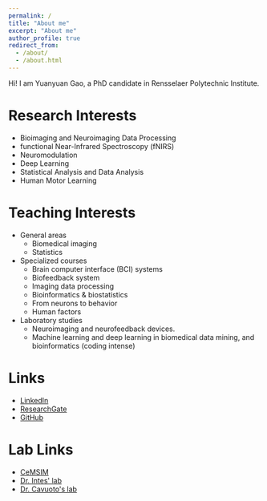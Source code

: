 ```yaml
---
permalink: /
title: "About me"
excerpt: "About me"
author_profile: true
redirect_from: 
  - /about/
  - /about.html
---
```


Hi! I am Yuanyuan Gao, a PhD candidate in Rensselaer Polytechnic Institute.

Research Interests
======
* Bioimaging and Neuroimaging Data Processing
* functional Near-Infrared Spectroscopy (fNIRS)
* Neuromodulation
* Deep Learning
* Statistical Analysis and Data Analysis
* Human Motor Learning

Teaching Interests
======
* General areas
  * Biomedical imaging
  * Statistics
* Specialized courses
  * Brain computer interface (BCI) systems
  * Biofeedback system
  * Imaging data processing
  * Bioinformatics & biostatistics
  * From neurons to behavior
  * Human factors
* Laboratory studies
  * Neuroimaging and neurofeedback devices.
  * Machine learning and deep learning in biomedical data mining, and bioinformatics (coding intense)

Links
======
* [LinkedIn](https://www.linkedin.com/in/yuanyuan-gao-21ba02182/)
* [ResearchGate](https://www.researchgate.net/profile/Yuanyuan_Gao26)
* [GitHub](https://github.com/YuanyuanGao216)

Lab Links
======

* [CeMSIM](https://cemsim.rpi.edu/people/grads)
* [Dr. Intes' lab](http://intes-lab.bme.rpi.edu/People.shtml)
* [Dr. Cavuoto's lab](https://sites.google.com/site/loracavuoto/ )

